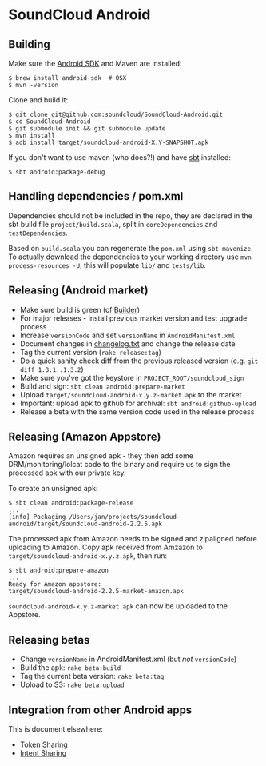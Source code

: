 # SoundCloud Android

## Building

Make sure the [Android SDK][] and Maven are installed:

    $ brew install android-sdk  # OSX
    $ mvn -version

Clone and build it:

    $ git clone git@github.com:soundcloud/SoundCloud-Android.git
    $ cd SoundCloud-Android
    $ git submodule init && git submodule update
    $ mvn install
    $ adb install target/soundcloud-android-X.Y-SNAPSHOT.apk

If you don't want to use maven (who does?!) and have [sbt][] installed:

    $ sbt android:package-debug

## Handling dependencies / pom.xml

Dependencies should not be included in the repo, they are declared in the sbt
build file `project/build.scala`, split in `coreDependencies` and `testDependencies`.

Based on `build.scala` you can regenerate the `pom.xml` using `sbt mavenize`. To
actually download the dependencies to your working directory use `mvn
process-resources -U`, this will populate `lib/` and `tests/lib`.

## Releasing (Android market)

  * Make sure build is green (cf [Builder][])
  * For major releases - install previous market version and test upgrade process
  * Increase `versionCode` and set `versionName` in `AndroidManifest.xml`
  * Document changes in [changelog.txt][] and change the release date
  * Tag the current version (`rake release:tag`)
  * Do a quick sanity check diff from the previous released version (e.g. `git diff 1.3.1..1.3.2`)
  * Make sure you've got the keystore in `PROJECT_ROOT/soundcloud_sign`
  * Build and sign: `sbt clean android:prepare-market`
  * Upload `target/soundcloud-android-x.y.z-market.apk` to the market
  * Important: upload apk to github for archival: `sbt android:github-upload`
  * Release a beta with the same version code used in the release process

## Releasing (Amazon Appstore)

Amazon requires an unsigned apk - they then add some DRM/monitoring/lolcat code to the binary
and require us to sign the processed apk with our private key.

To create an unsigned apk:

    $ sbt clean android:package-release
    ...
    [info] Packaging /Users/jan/projects/soundcloud-android/target/soundcloud-android-2.2.5.apk

The processed apk from Amazon needs to be signed and zipaligned before uploading to Amazon.
Copy apk received from Amzazon to `target/soundcloud-android-x.y.z.apk`, then run:

    $ sbt android:prepare-amazon
    ...
    Ready for Amazon appstore:
    target/soundcloud-android-2.2.5-market-amazon.apk

`soundcloud-android-x.y.z-market.apk` can now be uploaded to the Appstore.

## Releasing betas

  * Change `versionName` in AndroidManifest.xml (but *not* `versionCode`)
  * Build the apk: `rake beta:build`
  * Tag the current beta version: `rake beta:tag`
  * Upload to S3: `rake beta:upload`

## Integration from other Android apps

This is document elsewhere:

  * [Token Sharing][]
  * [Intent Sharing][]


[Android SDK]: http://developer.android.com/sdk/index.html
[Builder]: http://builder.soundcloud.com/view/Android/job/soundcloud-android/
[changelog.txt]: https://github.com/soundcloud/SoundCloud-Android/blob/master/res/raw/changelog.txt
[Token Sharing]: https://github.com/soundcloud/android-token-sharing
[Intent Sharing]: https://github.com/soundcloud/android-intent-sharing
[sbt]: https://github.com/harrah/xsbt/
